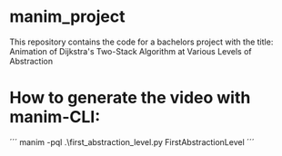 # manim_project
This repository contains the code for a bachelors project with the title: Animation of Dijkstra's Two-Stack Algorithm at Various Levels of Abstraction

# How to generate the video with manim-CLI:
´´´
manim -pql .\first_abstraction_level.py FirstAbstractionLevel
´´´